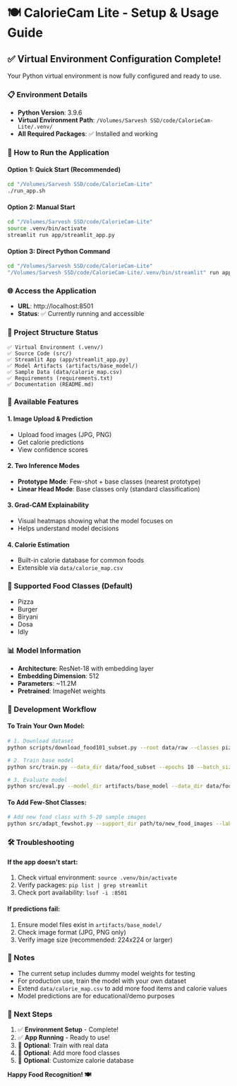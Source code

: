 # 🍽️ CalorieCam Lite - Setup & Usage Guide

## ✅ Virtual Environment Configuration Complete!

Your Python virtual environment is now fully configured and ready to use.

### 📋 Environment Details
- **Python Version**: 3.9.6
- **Virtual Environment Path**: `/Volumes/Sarvesh SSD/code/CalorieCam-Lite/.venv/`
- **All Required Packages**: ✅ Installed and working

### 🚀 How to Run the Application

#### Option 1: Quick Start (Recommended)
```bash
cd "/Volumes/Sarvesh SSD/code/CalorieCam-Lite"
./run_app.sh
```

#### Option 2: Manual Start
```bash
cd "/Volumes/Sarvesh SSD/code/CalorieCam-Lite"
source .venv/bin/activate
streamlit run app/streamlit_app.py
```

#### Option 3: Direct Python Command
```bash
cd "/Volumes/Sarvesh SSD/code/CalorieCam-Lite"
"/Volumes/Sarvesh SSD/code/CalorieCam-Lite/.venv/bin/streamlit" run app/streamlit_app.py
```

### 🌐 Access the Application
- **URL**: http://localhost:8501
- **Status**: ✅ Currently running and accessible

### 📁 Project Structure Status
```
✅ Virtual Environment (.venv/)
✅ Source Code (src/)
✅ Streamlit App (app/streamlit_app.py)
✅ Model Artifacts (artifacts/base_model/)
✅ Sample Data (data/calorie_map.csv)
✅ Requirements (requirements.txt)
✅ Documentation (README.md)
```

### 🔧 Available Features

#### 1. **Image Upload & Prediction**
- Upload food images (JPG, PNG)
- Get calorie predictions
- View confidence scores

#### 2. **Two Inference Modes**
- **Prototype Mode**: Few-shot + base classes (nearest prototype)
- **Linear Head Mode**: Base classes only (standard classification)

#### 3. **Grad-CAM Explainability**
- Visual heatmaps showing what the model focuses on
- Helps understand model decisions

#### 4. **Calorie Estimation**
- Built-in calorie database for common foods
- Extensible via `data/calorie_map.csv`

### 🍕 Supported Food Classes (Default)
- Pizza
- Burger
- Biryani
- Dosa
- Idly

### 📊 Model Information
- **Architecture**: ResNet-18 with embedding layer
- **Embedding Dimension**: 512
- **Parameters**: ~11.2M
- **Pretrained**: ImageNet weights

### 🔄 Development Workflow

#### To Train Your Own Model:
```bash
# 1. Download dataset
python scripts/download_food101_subset.py --root data/raw --classes pizza burger biryani dosa idly

# 2. Train base model
python src/train.py --data_dir data/food_subset --epochs 10 --batch_size 32

# 3. Evaluate model
python src/eval.py --model_dir artifacts/base_model --data_dir data/food_subset
```

#### To Add Few-Shot Classes:
```bash
# Add new food class with 5-20 sample images
python src/adapt_fewshot.py --support_dir path/to/new_food_images --label new_food_name
```

### 🛠️ Troubleshooting

#### If the app doesn't start:
1. Check virtual environment: `source .venv/bin/activate`
2. Verify packages: `pip list | grep streamlit`
3. Check port availability: `lsof -i :8501`

#### If predictions fail:
1. Ensure model files exist in `artifacts/base_model/`
2. Check image format (JPG, PNG only)
3. Verify image size (recommended: 224x224 or larger)

### 📝 Notes
- The current setup includes dummy model weights for testing
- For production use, train the model with your own dataset
- Extend `data/calorie_map.csv` to add more food items and calorie values
- Model predictions are for educational/demo purposes

### 🎯 Next Steps
1. ✅ **Environment Setup** - Complete!
2. ✅ **App Running** - Ready to use!
3. 🔄 **Optional**: Train with real data
4. 🔄 **Optional**: Add more food classes
5. 🔄 **Optional**: Customize calorie database

**Happy Food Recognition! 🍽️**
